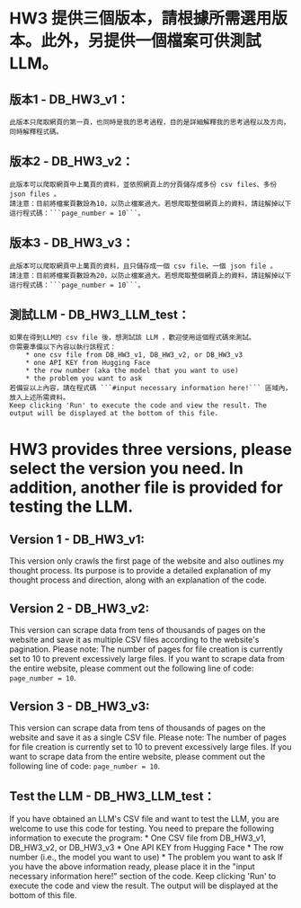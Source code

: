 # HW3 提供三個版本，請根據所需選用版本。此外，另提供一個檔案可供測試LLM。

## 版本1 - DB_HW3_v1：
    此版本只爬取網頁的第一頁，也同時是我的思考過程，目的是詳細解釋我的思考過程以及方向，同時解釋程式碼。

## 版本2 - DB_HW3_v2：
    此版本可以爬取網頁中上萬頁的資料，並依照網頁上的分頁儲存成多份 csv files、多份 json files 。
    請注意：目前將檔案頁數設為10，以防止檔案過大。若想爬取整個網頁上的資料，請註解掉以下這行程式碼：```page_number = 10```。

## 版本3 - DB_HW3_v3：
    此版本可以爬取網頁中上萬頁的資料，且只儲存成一個 csv file、一個 json file 。
    請注意：目前將檔案頁數設為20，以防止檔案過大。若想爬取整個網頁上的資料，請註解掉以下這行程式碼：```page_number = 10```。

## 測試LLM - DB_HW3_LLM_test：
    如果在得到LLM的 csv file 後，想測試該 LLM ，歡迎使用這個程式碼來測試。
    你需要準備以下內容以執行該程式：
        * one csv file from DB_HW3_v1, DB_HW3_v2, or DB_HW3_v3
        * one API KEY from Hugging Face
        * the row number (aka the model that you want to use)
        * the problem you want to ask
    若備妥以上內容，請在程式碼 ```#input necessary information here!``` 區域內，放入上述所需資料。
    Keep clicking 'Run' to execute the code and view the result. The output will be displayed at the bottom of this file.

# HW3 provides three versions, please select the version you need. In addition, another file is provided for testing the LLM.

## Version 1 - DB_HW3_v1:
This version only crawls the first page of the website and also outlines my thought process. Its purpose is to provide a detailed explanation of my thought process and direction, along with an explanation of the code.

## Version 2 - DB_HW3_v2:
This version can scrape data from tens of thousands of pages on the website and save it as multiple CSV files according to the website's pagination. Please note: The number of pages for file creation is currently set to 10 to prevent excessively large files. If you want to scrape data from the entire website, please comment out the following line of code: ```page_number = 10```.

## Version 3 - DB_HW3_v3:
This version can scrape data from tens of thousands of pages on the website and save it as a single CSV file. Please note: The number of pages for file creation is currently set to 10 to prevent excessively large files. If you want to scrape data from the entire website, please comment out the following line of code: ```page_number = 10```.

## Test the LLM - DB_HW3_LLM_test：
If you have obtained an LLM's CSV file and want to test the LLM, you are welcome to use this code for testing.
You need to prepare the following information to execute the program:
    * One CSV file from DB_HW3_v1, DB_HW3_v2, or DB_HW3_v3
    * One API KEY from Hugging Face
    * The row number (i.e., the model you want to use)
    * The problem you want to ask
If you have the above information ready, please place it in the "input necessary information here!" section of the code.
Keep clicking 'Run' to execute the code and view the result. The output will be displayed at the bottom of this file.

